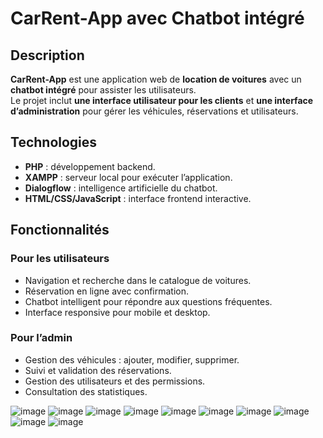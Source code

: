 # CarRent-App avec Chatbot intégré 

## Description
**CarRent-App** est une application web de **location de voitures** avec un **chatbot intégré** pour assister les utilisateurs.  
Le projet inclut **une interface utilisateur pour les clients** et **une interface d’administration** pour gérer les véhicules, réservations et utilisateurs.

## Technologies
- **PHP** : développement backend.  
- **XAMPP** : serveur local pour exécuter l’application.  
- **Dialogflow** : intelligence artificielle du chatbot.  
- **HTML/CSS/JavaScript** : interface frontend interactive.  

## Fonctionnalités

### Pour les utilisateurs
- Navigation et recherche dans le catalogue de voitures.  
- Réservation en ligne avec confirmation.  
- Chatbot intelligent pour répondre aux questions fréquentes.  
- Interface responsive pour mobile et desktop.  

### Pour l’admin
- Gestion des véhicules : ajouter, modifier, supprimer.  
- Suivi et validation des réservations.  
- Gestion des utilisateurs et des permissions.  
- Consultation des statistiques.  

![image](https://github.com/user-attachments/assets/00192a05-c806-4231-8acb-8c7adee2a41c)
![image](https://github.com/user-attachments/assets/ee2a3739-316c-431c-82f6-d98109668454)
![image](https://github.com/user-attachments/assets/b05aefc4-f0c4-49e0-88e3-54d1cdaff241)
![image](https://github.com/user-attachments/assets/8fda6edb-f1e4-4244-9693-85fe3d7b15b0)
![image](https://github.com/user-attachments/assets/b53a587b-7e44-40fa-906c-88ef40b5fd33)
![image](https://github.com/user-attachments/assets/701c5c9d-9355-4a8b-b1e0-b766e127a725)
![image](https://github.com/user-attachments/assets/da2b1cb1-0c1a-4bc5-aa3c-cd1ebf54e182)
![image](https://github.com/user-attachments/assets/2b522b9d-04e5-4d4e-908f-05800d52f7be)
![image](https://github.com/user-attachments/assets/b73af3c9-c3a1-4e10-b45f-c0b28d1b0a00)
![image](https://github.com/user-attachments/assets/3e659c2c-1749-454d-bc65-cfbd47a045f6)
